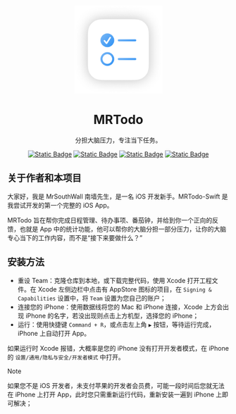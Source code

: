 
<p align="center">
  <img height="200" src="https://raw.githubusercontent.com/MrSouthWall/MRTodo-Swift/main/MRTodo-Swift/Assets.xcassets/Logo/MRTodo%20App%20Logo%20V1%20-%201024x1024%20-%20Light%20-%20RoundShadow.imageset/MRTodo%20App%20Logo%20V1%20-%201024x1024%20-%20Light%20-%20RoundShadow.png">
</p>

<h1 align="center">MRTodo</h1>

<p align="center">
  分担大脑压力，专注当下任务。
</p>

<p align="center">
  <a href="https://developer.apple.com/swift/"><img alt="Static Badge" src="https://img.shields.io/badge/Language-Swift-F05138?logo=swift&logoColor=F05138"></a>
  <a href="https://developer.apple.com/cn/xcode/swiftui/"><img alt="Static Badge" src="https://img.shields.io/badge/UIFramework-UIkit-0062D4?logo=swift&logoColor=0062D4"></a>
  <a href="https://developer.apple.com/xcode/swiftdata/"><img alt="Static Badge" src="https://img.shields.io/badge/DataStorage-CoreData-6F8C9C?logo=swift&logoColor=6F8C9C"></a>
  <a href="https://www.apple.com/ios/ios-17/"><img alt="Static Badge" src="https://img.shields.io/badge/Available-iOS 17+-green?logo=apple&logoColor=green"></a>
</p>

## 关于作者和本项目

大家好，我是 MrSouthWall 南墙先生，是一名 iOS 开发新手。MRTodo-Swift 是我尝试开发的第一个完整的 iOS App。

MRTodo 旨在帮你完成日程管理、待办事项、番茄钟，并给到你一个正向的反馈，也就是 App 中的统计功能，他可以帮你的大脑分担一部分压力，让你的大脑专心当下的工作内容，而不是“接下来要做什么？”

## 安装方法

- 重设 Team：克隆仓库到本地，或下载完整代码，使用 Xcode 打开工程文件。在 Xcode 左侧边栏中点击有 AppStore 图标的项目，在 `Signing & Capabilities` 设置中，将 `Team` 设置为您自己的账户；
- 连接您的 iPhone：使用数据线将您的 Mac 和 iPhone 连接，Xcode 上方会出现 iPhone 的名字，若没出现则点击上方机型，选择您的 iPhone；
- 运行：使用快捷键 `Command + R`，或点击左上角 `▶️` 按钮，等待运行完成，iPhone 上自动打开 App。

如果运行时 Xcode 报错，大概率是您的 iPhone 没有打开开发者模式，在 iPhone 的 `设置/通用/隐私与安全/开发者模式` 中打开。

> [!note]
> 如果您不是 iOS 开发者，未支付苹果的开发者会员费，可能一段时间后您就无法在 iPhone 上打开 App，此时您只需重新运行代码，重新安装一遍到 iPhone 上即可解决；
